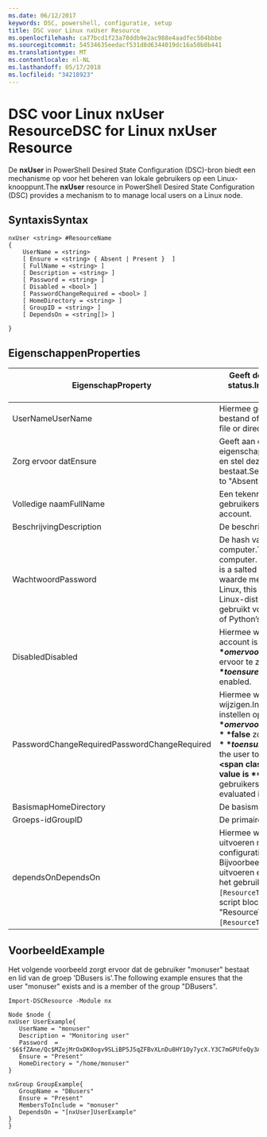 ```yaml
---
ms.date: 06/12/2017
keywords: DSC, powershell, configuratie, setup
title: DSC voor Linux nxUser Resource
ms.openlocfilehash: ca77bcd1f23a78ddb9e2ac988e4aadfec504bbbe
ms.sourcegitcommit: 54534635eedacf531d8d6344019dc16a50b8b441
ms.translationtype: MT
ms.contentlocale: nl-NL
ms.lasthandoff: 05/17/2018
ms.locfileid: "34218923"
---
```

# <a name="dsc-for-linux-nxuser-resource"></a><span data-ttu-id="a52d3-103">DSC voor Linux nxUser Resource</span><span class="sxs-lookup"><span data-stu-id="a52d3-103">DSC for Linux nxUser Resource</span></span>

<span data-ttu-id="a52d3-104">De **nxUser** in PowerShell Desired State Configuration (DSC)-bron biedt een mechanisme op voor het beheren van lokale gebruikers op een Linux-knooppunt.</span><span class="sxs-lookup"><span data-stu-id="a52d3-104">The **nxUser** resource in PowerShell Desired State Configuration (DSC) provides a mechanism to to manage local users on a Linux node.</span></span>

## <a name="syntax"></a><span data-ttu-id="a52d3-105">Syntaxis</span><span class="sxs-lookup"><span data-stu-id="a52d3-105">Syntax</span></span>

```
nxUser <string> #ResourceName
{
    UserName = <string>
    [ Ensure = <string> { Absent | Present }  ]
    [ FullName = <string> ]
    [ Description = <string> ]
    [ Password = <string> ]
    [ Disabled = <bool> ]
    [ PasswordChangeRequired = <bool> ]
    [ HomeDirectory = <string> ]
    [ GroupID = <string> ]
    [ DependsOn = <string[]> ]

}
```

## <a name="properties"></a><span data-ttu-id="a52d3-106">Eigenschappen</span><span class="sxs-lookup"><span data-stu-id="a52d3-106">Properties</span></span>

|  <span data-ttu-id="a52d3-107">Eigenschap</span><span class="sxs-lookup"><span data-stu-id="a52d3-107">Property</span></span> |  <span data-ttu-id="a52d3-108">Geeft de accountnaam waarvan u wilt om te controleren of een specifieke status.</span><span class="sxs-lookup"><span data-stu-id="a52d3-108">Indicates the account name for which you want to ensure a specific state.</span></span> |
|---|---|
| <span data-ttu-id="a52d3-109">UserName</span><span class="sxs-lookup"><span data-stu-id="a52d3-109">UserName</span></span>| <span data-ttu-id="a52d3-110">Hiermee geeft u de locatie op waar u om te controleren of de status voor een bestand of map.</span><span class="sxs-lookup"><span data-stu-id="a52d3-110">Specifies the location where you want to ensure the state for a file or directory.</span></span>|
| <span data-ttu-id="a52d3-111">Zorg ervoor dat</span><span class="sxs-lookup"><span data-stu-id="a52d3-111">Ensure</span></span>| <span data-ttu-id="a52d3-112">Geeft aan of het account bestaat.</span><span class="sxs-lookup"><span data-stu-id="a52d3-112">Specifies whether the account exists.</span></span> <span data-ttu-id="a52d3-113">Deze eigenschap instellen op 'Aanwezig' om ervoor te zorgen dat het account bestaat en stel deze in op 'Ontbreekt' om ervoor te zorgen dat het account niet bestaat.</span><span class="sxs-lookup"><span data-stu-id="a52d3-113">Set this property to "Present" to ensure that the account exists, and set it to "Absent" to ensure that the account does not exist.</span></span>|
| <span data-ttu-id="a52d3-114">Volledige naam</span><span class="sxs-lookup"><span data-stu-id="a52d3-114">FullName</span></span>| <span data-ttu-id="a52d3-115">Een tekenreeks met de volledige naam moet worden gebruikt voor het gebruikersaccount.</span><span class="sxs-lookup"><span data-stu-id="a52d3-115">A string that contains the full name to use for the user account.</span></span>|
| <span data-ttu-id="a52d3-116">Beschrijving</span><span class="sxs-lookup"><span data-stu-id="a52d3-116">Description</span></span>| <span data-ttu-id="a52d3-117">De beschrijving voor het gebruikersaccount.</span><span class="sxs-lookup"><span data-stu-id="a52d3-117">The description for the user account.</span></span>|
| <span data-ttu-id="a52d3-118">Wachtwoord</span><span class="sxs-lookup"><span data-stu-id="a52d3-118">Password</span></span>| <span data-ttu-id="a52d3-119">De hash van het wachtwoord van gebruikers in de juiste vorm voor de Linux-computer.</span><span class="sxs-lookup"><span data-stu-id="a52d3-119">The hash of the users password in the appropriate form for the Linux computer.</span></span> <span data-ttu-id="a52d3-120">Dit is meestal een gezouten SHA-256 of SHA-512 hash.</span><span class="sxs-lookup"><span data-stu-id="a52d3-120">Typically, this is a salted SHA-256, or SHA-512 hash.</span></span> <span data-ttu-id="a52d3-121">Voor Debian en Ubuntu Linux, kan deze waarde met de opdracht mkpasswd worden gegenereerd.</span><span class="sxs-lookup"><span data-stu-id="a52d3-121">On Debian and Ubuntu Linux, this value can be generated with the mkpasswd command.</span></span> <span data-ttu-id="a52d3-122">Voor andere Linux-distributies, kan de methode crypt van Python Crypt bibliotheek worden gebruikt voor het genereren van de hash.</span><span class="sxs-lookup"><span data-stu-id="a52d3-122">For other Linux distros, the crypt method of Python’s Crypt library can be used to generate the hash.</span></span>|
| <span data-ttu-id="a52d3-123">Disabled</span><span class="sxs-lookup"><span data-stu-id="a52d3-123">Disabled</span></span>| <span data-ttu-id="a52d3-124">Hiermee wordt aangegeven of het account is ingeschakeld.</span><span class="sxs-lookup"><span data-stu-id="a52d3-124">Indicates whether the account is enabled.</span></span> <span data-ttu-id="a52d3-125">Deze eigenschap instellen op **$true** om ervoor te zorgen dat dit account is uitgeschakeld en stel deze in op **$false** om ervoor te zorgen dat deze is ingeschakeld.</span><span class="sxs-lookup"><span data-stu-id="a52d3-125">Set this property to **$true** to ensure that this account is disabled, and set it to **$false** to ensure that it is enabled.</span></span>|
| <span data-ttu-id="a52d3-126">PasswordChangeRequired</span><span class="sxs-lookup"><span data-stu-id="a52d3-126">PasswordChangeRequired</span></span>| <span data-ttu-id="a52d3-127">Hiermee wordt aangegeven of de gebruiker het wachtwoord kunt wijzigen.</span><span class="sxs-lookup"><span data-stu-id="a52d3-127">Indicates whether the user can change the password.</span></span> <span data-ttu-id="a52d3-128">Deze eigenschap instellen op **$true** om ervoor te zorgen dat de gebruiker kan het wachtwoord wijzigen en stel deze in op **$false** zodat de gebruiker het wachtwoord te wijzigen.</span><span class="sxs-lookup"><span data-stu-id="a52d3-128">Set this property to **$true** to ensure that the user cannot change the password, and set it to **$false** to allow the user to change the password.</span></span> <span data-ttu-id="a52d3-129">De standaardwaarde is **$false**.</span><span class="sxs-lookup"><span data-stu-id="a52d3-129">The default value is **$false**.</span></span> <span data-ttu-id="a52d3-130">Deze eigenschap wordt alleen beoordeeld als het gebruikersaccount niet aanwezig waren en wordt gemaakt.</span><span class="sxs-lookup"><span data-stu-id="a52d3-130">This property is only evaluated if the user account did not exist previously and is being created.</span></span>|
| <span data-ttu-id="a52d3-131">Basismap</span><span class="sxs-lookup"><span data-stu-id="a52d3-131">HomeDirectory</span></span>| <span data-ttu-id="a52d3-132">De basismap voor de gebruiker.</span><span class="sxs-lookup"><span data-stu-id="a52d3-132">The home directory for the user.</span></span>|
| <span data-ttu-id="a52d3-133">Groeps-id</span><span class="sxs-lookup"><span data-stu-id="a52d3-133">GroupID</span></span>| <span data-ttu-id="a52d3-134">De primaire groeps-ID voor de gebruiker.</span><span class="sxs-lookup"><span data-stu-id="a52d3-134">The primary group ID for the user.</span></span>|
| <span data-ttu-id="a52d3-135">dependsOn</span><span class="sxs-lookup"><span data-stu-id="a52d3-135">DependsOn</span></span> | <span data-ttu-id="a52d3-136">Hiermee wordt aangegeven dat de configuratie van een andere resource uitvoeren moet voordat deze bron is geconfigureerd.</span><span class="sxs-lookup"><span data-stu-id="a52d3-136">Indicates that the configuration of another resource must run before this resource is configured.</span></span> <span data-ttu-id="a52d3-137">Bijvoorbeeld, als de ID van het scriptblok voor resource configuratie die u wilt uitvoeren eerst is 'ResourceName' en het type is 'ResourceType', de syntaxis voor het gebruik van deze eigenschap is `DependsOn = "[ResourceType]ResourceName"`.</span><span class="sxs-lookup"><span data-stu-id="a52d3-137">For example, if the ID of the resource configuration script block that you want to run first is "ResourceName" and its type is "ResourceType", the syntax for using this property is `DependsOn = "[ResourceType]ResourceName"`.</span></span>|

## <a name="example"></a><span data-ttu-id="a52d3-138">Voorbeeld</span><span class="sxs-lookup"><span data-stu-id="a52d3-138">Example</span></span>

<span data-ttu-id="a52d3-139">Het volgende voorbeeld zorgt ervoor dat de gebruiker "monuser" bestaat en lid van de groep 'DBusers is'.</span><span class="sxs-lookup"><span data-stu-id="a52d3-139">The following example ensures that the user "monuser" exists and is a member of the group "DBusers".</span></span>

```
Import-DSCResource -Module nx

Node $node {
nxUser UserExample{
   UserName = "monuser"
   Description = "Monitoring user"
   Password  =    '$6$fZAne/Qc$MZejMrOxDK0ogv9SLiBP5J5qZFBvXLnDu8HY1Oy7ycX.Y3C7mGPUfeQy3A82ev3zIabhDQnj2ayeuGn02CqE/0'
   Ensure = "Present"
   HomeDirectory = "/home/monuser"
}

nxGroup GroupExample{
   GroupName = "DBusers"
   Ensure = "Present"
   MembersToInclude = "monuser"
   DependsOn = "[nxUser]UserExample"
}
}
```